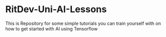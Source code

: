 # RitDev-Uni-AI-Lessons

This is Repository for some simple tutorials you can train yourself with on how to get started
with AI using Tensorflow
